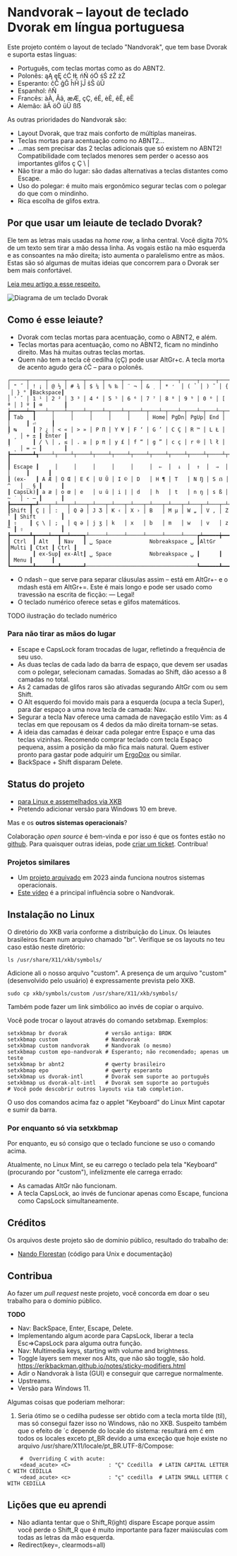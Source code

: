 # Nandvorak – layout de teclado Dvorak em língua portuguesa

Este projeto contém o layout de teclado "Nandvorak", que tem base Dvorak e suporta estas línguas:

- Português, com teclas mortas como as do ABNT2.
- Polonês: ąĄ ęĘ ćĆ łŁ ńŃ óÓ śŚ źŹ żŻ
- Esperanto: ĉĈ ĝĜ ĥĤ ĵĴ ŝŜ ŭŬ
- Espanhol: ñÑ
- Francês: àÀ, Ââ, æÆ, çÇ, éÉ, èÈ, êÊ, ëË
- Alemão: äÄ öÖ üÜ ßẞ

As outras prioridades do Nandvorak são:

- Layout Dvorak, que traz mais conforto de múltiplas maneiras.
- Teclas mortas para acentuação como no ABNT2...
- ...mas sem precisar das 2 teclas adicionais que só existem no ABNT2! Compatibilidade com teclados menores sem perder o acesso aos importantes glifos ç Ç \\ |
- Não tirar a mão do lugar: são dadas alternativas a teclas distantes como Escape.
- Uso do polegar: é muito mais ergonômico segurar teclas com o polegar do que com o mindinho.
- Rica escolha de glifos extra.


## Por que usar um leiaute de teclado Dvorak?

Ele tem as letras mais usadas na *home row*, a linha central. Você digita 70% de um texto sem tirar a mão dessa linha. As vogais estão na mão esquerda e as consoantes na mão direita; isto aumenta o paralelismo entre as mãos. Estas são só algumas de muitas ideias que concorrem para o Dvorak ser bem mais confortável.

[Leia meu artigo a esse respeito.](http://dev.nando.audio/pages/teclado.html)

![Diagrama de um teclado Dvorak](https://dev.nando.audio/_images/teclado-dvorak-br.png)

## Como é esse leiaute?

- Dvorak com teclas mortas para acentuação, como o ABNT2, e além.
- Teclas mortas para acentuação, como no ABNT2, ficam no mindinho direito. Mas há muitas outras teclas mortas.
- Quem não tem a tecla cê cedilha (çÇ) pode usar AltGr+c. A tecla morta de acento agudo gera ćĆ – para o polonês.

```
┌─────┬─────┬─────┬─────┬─────┬─────┬─────┬─────┬─────┬─────┬─────┬─────┬─────┲━━━━━━━━━┓
│ " ˝ │ ! ¡ │ @ ½ │ # ¾ │ $ ¼ │ % ‰ │ ¨ ¬ │ & ̣  │ * ̛  │ ( ̉  │ ) ˘ │ {  ̦ │ } ° ┃Backspace┃
│ ' ˇ │ 1 ¹ │ 2 ² │ 3 ³ │ 4 ⁴ │ 5 ⁵ │ 6 ⁶ │ 7 ⁷ │ 8 ⁸ │ 9 ⁹ │ 0 ⁰ │ [ ª │ ] º ┃ ⌫       ┃
┢━━━━━┷━┱───┴─┬───┴─┬───┴─┬───┴─┬───┴─┬───┴─┬───┴─┬───┴─┬───┴─┬───┴─┬───┴─┬───┺━┳━━━━━━━┫
┃ Tab   ┃     │     │     │     │     │     │ Home│ PgDn│ PgUp│ End │     │     ┃ ⏎     ┃
┃ ↹     ┃ ? ¿ │ < « │ > » │ P Π │ Y ¥ │ F ‘ │ G ’ │ C Ç │ R ™ │ L Ł │ ` ¸ │ + ± ┃ Enter ┃
┃       ┃ / \ │ , ≤ │ . ≥ │ p π │ y £ │ f “ │ g ” │ c ç │ r ® │ l ł │ ´ ˛ │ = — ┃       ┃
┣━━━━━━━┻┱────┴┬────┴┬────┴┬────┴┬────┴┬────┴┬────┴┬────┴┬────┴┬────┴┬────┴┬────┺┓      ┃
┃ Escape ┃     │     │     │     │     │     │  ⇐  │  ⇓  │  ⇑  │  ⇒  │     │     ┃      ┃
┃ (ex-   ┃ A Æ │ O Œ │ E € │ U Ŭ │ I © │ D   │ H ¶ │ T   │ N Ŋ │ S ẞ │ ^   │ _ § ┃      ┃
┃ CapsLk)┃ a æ │ o œ │ e   │ u ŭ │ i | │ d   │ h   │ t   │ n ŋ │ s ß │ ~ ˙ │ - – ┃      ┃
┣━━━━━━┳━┹───┬─┴───┬─┴───┬─┴───┬─┴───┬─┴───┬─┴───┬─┴───┬─┴───┬─┴───┬─┴───┲━┷━━━━━┻━━━━━━┫
┃Shift ┃ Ç | │ : ̭  │ Q Ə │ J Ʒ │ K ‹ │ X › │ B   │ M µ │ W „ │ V ‚ │ Z ‛ ┃ Shift        ┃
┃ ⇧    ┃ ç \ │ ; ̭  │ q ə │ j ʒ │ k   │ x   │ b   │ m   │ w   │ v   │ z ‟ ┃ ⇧            ┃
┣━━━━━━┻┳━━━━┷━━┳━━┷━━━━┱┴─────┴─────┴─────┴─────┴─────┴────┲┷━━━━━╈━━━━━┻┳━━━━━━┳━━━━━━┫
┃ Ctrl  ┃ Alt   ┃ Nav   ┃ ␣ Space            Nobreakspace ⍽ ┃AltGr ┃Multi ┃ Ctxt ┃ Ctrl ┃
┃       ┃ ex-Sup┃ ex-Alt┃ ␣ Space            Nobreakspace ⍽ ┃      ┃      ┃ Menu ┃      ┃
┗━━━━━━━┻━━━━━━━┻━━━━━━━┹───────────────────────────────────┺━━━━━━┻━━━━━━┻━━━━━━┻━━━━━━┛
```

- O ndash – que serve para separar cláusulas assim – está em AltGr+- e o mdash está em AltGr+=. Este é mais longo e pode ser usado como travessão na escrita de ficção: — Legal!
- O teclado numérico oferece setas e glifos matemáticos.

TODO ilustração do teclado numérico

### Para não tirar as mãos do lugar

- Escape e CapsLock foram trocadas de lugar, refletindo a frequência de seu uso.
- As duas teclas de cada lado da barra de espaço, que devem ser usadas com o polegar, selecionam camadas. Somadas ao Shift, dão acesso a 8 camadas no total.
- As 2 camadas de glifos raros são ativadas segurando AltGr com ou sem Shift.
- O Alt esquerdo foi movido mais para a esquerda (ocupa a tecla Super), para dar espaço a uma nova tecla de camada: Nav.
- Segurar a tecla Nav oferece uma camada de navegação estilo Vim: as 4 teclas em que repousam os 4 dedos da mão direita tornam-se setas.
- A ideia das camadas é deixar cada polegar entre Espaço e uma das teclas vizinhas. Recomendo comprar teclado com tecla Espaço pequena, assim a posição da mão fica mais natural. Quem estiver pronto para gastar pode adquirir um [ErgoDox](https://ergodox-ez.com/) ou similar.
- BackSpace + Shift disparam Delete.


## Status do projeto

- [para Linux e assemelhados via XKB](xkb/)
- Pretendo adicionar versão para Windows 10 em breve.

Mas e os **outros sistemas operacionais**?

Colaboração *open source* é bem-vinda e por isso é que os fontes estão no [github](https://github.com/nandoflorestan/nandvorak).
Para quaisquer outras ideias, pode [criar um ticket](https://github.com/nandoflorestan/nandvorak/issues). Contribua!

### Projetos similares

- Um [projeto arquivado](https://github.com/nandoflorestan/teclado-br) em 2023 ainda funciona noutros sistemas operacionais.
- [Este vídeo](https://www.youtube.com/watch?v=92pRAQeRIak) é a principal influência sobre o Nandvorak.


## Instalação no Linux

O diretório do XKB varia conforme a distribuição do Linux. Os leiautes brasileiros ficam num arquivo chamado "br". Verifique se os layouts no teu caso estão neste diretório:

    ls /usr/share/X11/xkb/symbols/

Adicione ali o nosso arquivo "custom". A presença de um arquivo "custom" (desenvolvido pelo usuário) é expressamente prevista pelo XKB.

    sudo cp xkb/symbols/custom /usr/share/X11/xkb/symbols/

Também pode fazer um link simbólico ao invés de copiar o arquivo.

Você pode trocar o layout através do comando setxbmap. Exemplos:

    setxkbmap br dvorak            # versão antiga: BRDK
    setxkbmap custom               # Nandvorak
    setxkbmap custom nandvorak     # Nandvorak (o mesmo)
    setxkbmap custom epo-nandvorak # Esperanto; não recomendado; apenas um teste
    setxkbmap br abnt2             # qwerty brasileiro
    setxkbmap epo                  # qwerty esperanto
    setxkbmap us dvorak-intl       # Dvorak sem suporte ao português
    setxkbmap us dvorak-alt-intl   # Dvorak sem suporte ao português
    # Você pode descobrir outros layouts via tab completion.

O uso dos comandos acima faz o applet "Keyboard" do Linux Mint capotar e sumir da barra.

### Por enquanto só via setxkbmap

Por enquanto, eu só consigo que o teclado funcione se uso o comando acima.

Atualmente, no Linux Mint, se eu carrego o teclado pela tela "Keyboard" (procurando por "custom"), infelizmente ele carrega errado:

- As camadas AltGr não funcionam.
- A tecla CapsLock, ao invés de funcionar apenas como Escape, funciona como CapsLock simultaneamente.


## Créditos

Os arquivos deste projeto são de domínio público, resultado do trabalho de:

- [Nando Florestan](https://github.com/nandoflorestan)
  (código para Unix e documentação)


## Contribua

Ao fazer um *pull request* neste projeto, você concorda em doar o seu trabalho para o domínio público.

**TODO**

- Nav: BackSpace, Enter, Escape, Delete.
- Implementando algum acorde para CapsLock, liberar a tecla Esc⇒CapsLock para alguma outra função.
- Nav: Multimedia keys, starting with volume and brightness.
- Toggle layers sem mexer nos Alts, que não são toggle, são hold. https://erikbackman.github.io/notes/sticky-modifiers.html
- Adir o Nandvorak à lista (GUI) e conseguir que carregue normalmente.
- Upstreams.
- Versão para Windows 11.

Algumas coisas que poderiam melhorar:

1) Seria ótimo se o cedilha pudesse ser obtido com a tecla morta tilde (til), mas só consegui fazer isso no Windows, não no XKB. Suspeito também que o efeito de ´c depende do locale do sistema: resultará em ć em todos os locales exceto pt_BR devido a uma exceção que hoje existe no arquivo /usr/share/X11/locale/pt_BR.UTF-8/Compose:

```
    #  Overriding C with acute:
    <dead_acute> <C>            : "Ç" Ccedilla  # LATIN CAPITAL LETTER C WITH CEDILLA
    <dead_acute> <c>            : "ç" ccedilla  # LATIN SMALL LETTER C WITH CEDILLA
```


## Lições que eu aprendi

- Não adianta tentar que o Shift_R(ight) dispare Escape porque assim você perde o Shift_R que é muito importante para fazer maiúsculas com todas as letras da mão esquerda.
- Redirect(key=<RTRN>, clearmods=all)
